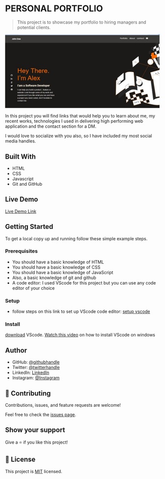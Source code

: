 # PERSONAL PORTFOLIO

> This project is to showcase my portfolio to hiring managers and potential clients.

![screenshot](/images/project-desktop-v.jpeg)

In this project you will find links that would help you to learn about me, my recent works,
technologies I used in delivering high performing web application and the contact section for a DM.

I would love to socialize with you also, so I have included my most social media handles.

## Built With

- HTML
- CSS
- Javascript
- Git and GitHub

## Live Demo

[Live Demo Link](https://kingsleyibe.net)


## Getting Started

To get a local copy up and running follow these simple example steps.

### Prerequisites
- You should have a basic knowledge of HTML
- You should have a basic knowledge of CSS
- You should have a basic knowledge of JavaScript
- Also, a basic knowledge of git and github
- A code editor: I used VScode for this project but you can use any code editor of your choice
### Setup
- follow steps on this link to set up VScode code editor: [setup vscode](https://www.freecodecamp.org/news/how-to-set-up-vs-code-for-web-development/)

### Install
[download](https://code.visualstudio.com/download) VScode.
[Watch this video](https://www.youtube.com/watch?v=MlIzFUI1QGA) on how to install VScode on windows
## Author

- GitHub: [@githubhandle](https://github.com/kingsleyibe)
- Twitter: [@twitterhandle](https://twitter.com/ibekingsley2)
- LinkedIn: [LinkedIn](https://www.linkedin.com/in/kingsley-ibe-5669a5134)
- Instagram: [@Instagram](https://instagram.com/ibekingsleychibueze)

## 🤝 Contributing

Contributions, issues, and feature requests are welcome!

Feel free to check the [issues page](../../issues/).

## Show your support

Give a ⭐️ if you like this project!

## 📝 License

This project is [MIT](./MIT.md) licensed.
